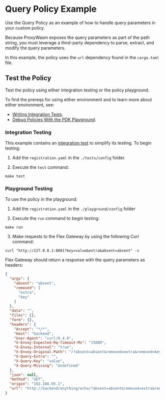 # Query Policy Example

Use the Query Policy as an example of how to handle query parameters in your custom policy. 

Because ProxyWasm exposes the query parameters as part of the path string, you must leverage a third-party dependency to parse, extract, and modify the query parameters.

In this example, the policy uses the `url` dependency found in the `cargo.toml` file.

## Test the Policy

Test the policy using either integration testing or the policy playground.

To find the prereqs for using either environment and to learn more about either environment, see:

* [Writing Integration Tests](https://docs.mulesoft.com/pdk/latest/policies-pdk-integration-tests).
* [Debug Policies With the PDK Playground](https://docs.mulesoft.com/pdk/latest/policies-pdk-debug-local).

### Integration Testing

This example contains an [integration test](./tests/requests.rs) to simplify its testing. To begin testing:

1. Add the `registration.yaml` in the `./tests/config` folder.

2. Execute the `test` command:

``` shell
make test
```

### Playground Testing

To use the policy in the playground:

1. Add the `registration.yaml` in the `./playground/config` folder

2. Execute the `run` command to begin testing:

``` shell
make run
```

3. Make requests to the Flex Gateway by using the following Curl command:

```shell
curl "http://127.0.0.1:8081?key=value&extra&absent=absent" -v
```

Flex Gateway should return a response with the query parameters as headers:

```json
{
  "args": {
    "absent": "absent",
    "removed": [
      "extra",
      "key"
    ]
  },
  "data": "",
  "files": {},
  "form": {},
  "headers": {
    "Accept": "*/*",
    "Host": "backend",
    "User-Agent": "curl/8.4.0",
    "X-Envoy-Expected-Rq-Timeout-Ms": "15000",
    "X-Envoy-Internal": "true",
    "X-Envoy-Original-Path": "/?absent=absent&removed=extra&removed=key",
    "X-Query-Extra": "",
    "X-Query-Key": "value",
    "X-Query-Missing": "Undefined"
  },
  "json": null,
  "method": "GET",
  "origin": "192.168.65.1",
  "url": "http://backend/anything/echo/?absent=absent&removed=extra&removed=key"
}
```